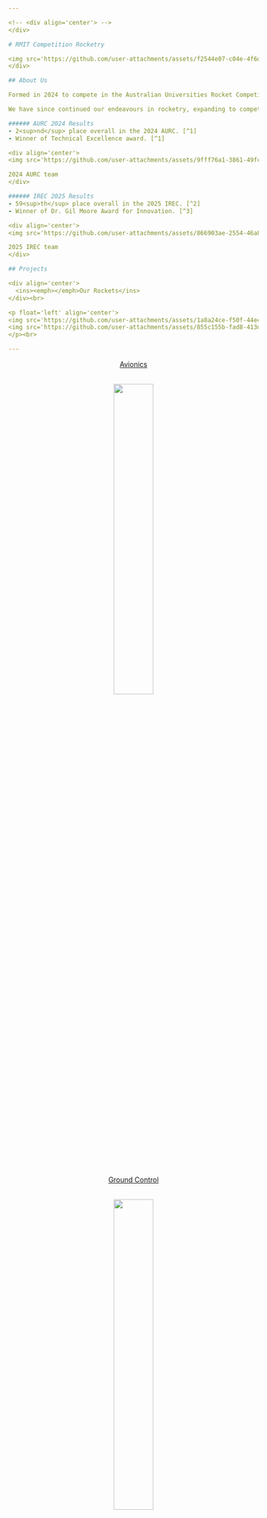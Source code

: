 ```yaml
---

<!-- <div align='center'> -->
</div>  

# RMIT Competition Rocketry

<img src='https://github.com/user-attachments/assets/f2544e07-c04e-4f6d-bff9-252bebe5b097'/>
</div>

## About Us

Formed in 2024 to compete in the Australian Universities Rocket Competition (AURC), RMIT's competition rocket team was built from the ground up by a group of almost 30 engineering students with next to no experience in rocketry.

We have since continued our endeavours in rocketry, expanding to compete in the 2025 International Rocket Engineering Competition (IREC) alongside the AURC once again, entering with our follow up to the Aurora series - **Legacy**<br>

###### AURC 2024 Results
- 2<sup>nd</sup> place overall in the 2024 AURC. [^1]
- Winner of Technical Excellence award. [^1]

<div align='center'>
<img src='https://github.com/user-attachments/assets/9fff76a1-3861-49fc-8fde-b446359daa8a'  width=60%/>

2024 AURC team
</div>

###### IREC 2025 Results
- 59<sup>th</sup> place overall in the 2025 IREC. [^2]
- Winner of Dr. Gil Moore Award for Innovation. [^3]

<div align='center'>
<img src='https://github.com/user-attachments/assets/866903ae-2554-46a8-935e-8117bd59a1ff'  width=60%/>

2025 IREC team
</div>

## Projects

<div align='center'>
  <ins><emph></emph>Our Rockets</ins>
</div><br>

<p float='left' align='center'>
<img src='https://github.com/user-attachments/assets/1a8a24ce-f50f-44e4-a764-22cd45d28d2a' width=40%/>
<img src='https://github.com/user-attachments/assets/855c155b-fad8-413d-8dd9-f0309a905a49' width=40%/>
</p><br>

---
```


<div align='center'>
  <ins><emph></emph>Avionics</ins>
</div><br>

<p float='left' align='center'>
<a href='https://github.com/RMIT-Competition-Rocketry/Australis-Avionics-firmware'><img src='https://github.com/user-attachments/assets/3eaa42db-07fb-4378-8870-754723e11d29' width=40%/></a>
</p><br>

<div align='center'>
  <ins><emph></emph>Ground Control</ins>
</div><br>

<p float='left' align='center'>
<a href='https://github.com/RMIT-Competition-Rocketry/GCS'><img src='https://github.com/user-attachments/assets/32990919-1fe1-40f0-bc2d-463ead43a7ac' width=40%/></a>
</p><br>

## Awards Showcase

2025 Dr. Gil Moore Award for Innovation:

<img src='https://github.com/user-attachments/assets/27f5cab6-e995-4cbe-882a-b6585e5994dc' width=60%/>


[^1]: [AURC 2024 results.](https://aurc.ayaa.com.au/2024-results/)
[^2]: [IREC 2025 scoring.](https://view.officeapps.live.com/op/view.aspx?src=https%3A%2F%2Fwww.soundingrocket.org%2Fuploads%2F9%2F0%2F6%2F4%2F9064598%2Firec2025_final_scoresheet__1_.xlsx&wdOrigin=BROWSELINK)
[^3]: [IREC 2025 results.](https://www.soundingrocket.org/news1)
